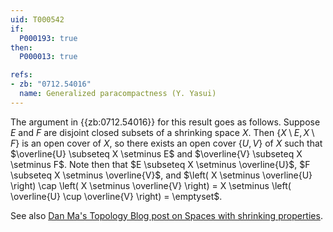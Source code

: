 ```yaml
---
uid: T000542
if:
  P000193: true
then:
  P000013: true

refs:
- zb: "0712.54016"
  name: Generalized paracompactness (Y. Yasui)
---
```


The argument in {{zb:0712.54016}} for this result goes as follows. Suppose $E$ and $F$ are disjoint closed subsets of a shrinking space $X$. Then $\{ X \setminus E , X \setminus F\}$ is an open cover of $X$, so there exists an open cover $\{U, V\}$ of $X$ such that $\overline{U} \subseteq X \setminus E$ and $\overline{V} \subseteq X \setminus F$. Note then that $E \subseteq X \setminus \overline{U}$, $F \subseteq X \setminus \overline{V}$, and $\left( X \setminus \overline{U} \right) \cap \left( X \setminus \overline{V} \right) = X \setminus \left( \overline{U} \cup \overline{V} \right) = \emptyset$.

See also [Dan Ma's Topology Blog post on Spaces with shrinking properties](https://dantopology.wordpress.com/2017/01/05/spaces-with-shrinking-properties/).